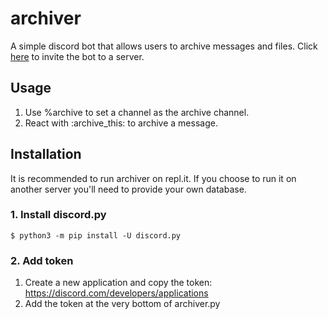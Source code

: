 # archiver
A simple discord bot that allows users to archive messages and files.
Click [here](https://discord.com/oauth2/authorize?client_id=808370491530149928&permissions=1073793088&scope=bot) to invite the bot to a server.

## Usage
1. Use %archive to set a channel as the archive channel.
2. React with :archive_this: to archive a message.

## Installation
It is recommended to run archiver on repl.it. If you choose to run it on another server you'll need to provide your own database.
### 1. Install discord.py
    $ python3 -m pip install -U discord.py
### 2. Add token
1. Create a new application and copy the token: https://discord.com/developers/applications
2. Add the token at the very bottom of archiver.py
